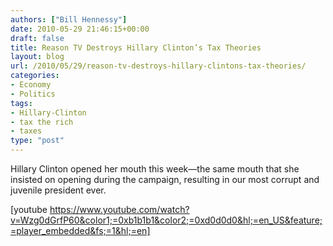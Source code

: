 ```yaml
---
authors: ["Bill Hennessy"]
date: 2010-05-29 21:46:15+00:00
draft: false
title: Reason TV Destroys Hillary Clinton’s Tax Theories
layout: blog
url: /2010/05/29/reason-tv-destroys-hillary-clintons-tax-theories/
categories:
- Economy
- Politics
tags:
- Hillary-Clinton
- tax the rich
- taxes
type: "post"
---
```


Hillary Clinton opened her mouth this week—the same mouth that she insisted on opening during the campaign, resulting in our most corrupt and juvenile president ever.

 

[youtube https://www.youtube.com/watch?v=Wzg0dGrfP60&color1;=0xb1b1b1&color2;=0xd0d0d0&hl;=en_US&feature;=player_embedded&fs;=1&hl;=en]
